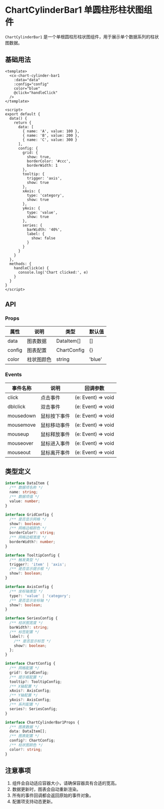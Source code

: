 # ChartCylinderBar1 单圆柱形柱状图组件

`ChartCylinderBar1` 是一个单根圆柱形柱状图组件，用于展示单个数据系列的柱状图数据。

## 基础用法

```vue
<template>
  <cx-chart-cylinder-bar1
    :data="data"
    :config="config"
    color="blue"
    @click="handleClick"
  />
</template>

<script>
export default {
  data() {
    return {
      data: [
        { name: 'A', value: 100 },
        { name: 'B', value: 200 },
        { name: 'C', value: 300 }
      ],
      config: {
        grid: {
          show: true,
          borderColor: '#ccc',
          borderWidth: 1
        },
        tooltip: {
          trigger: 'axis',
          show: true
        },
        xAxis: {
          type: 'category',
          show: true
        },
        yAxis: {
          type: 'value',
          show: true
        },
        series: {
          barWidth: '40%',
          label: {
            show: false
          }
        }
      }
    }
  },
  methods: {
    handleClick(e) {
      console.log('Chart clicked:', e)
    }
  }
}
</script>
```

## API

### Props

| 属性 | 说明 | 类型 | 默认值 |
|------|------|------|--------|
| data | 图表数据 | DataItem[] | [] |
| config | 图表配置 | ChartConfig | {} |
| color | 柱状图颜色 | string | 'blue' |

### Events

| 事件名称 | 说明 | 回调参数 |
|----------|------|----------|
| click | 点击事件 | (e: Event) => void |
| dblclick | 双击事件 | (e: Event) => void |
| mousedown | 鼠标按下事件 | (e: Event) => void |
| mousemove | 鼠标移动事件 | (e: Event) => void |
| mouseup | 鼠标释放事件 | (e: Event) => void |
| mouseover | 鼠标进入事件 | (e: Event) => void |
| mouseout | 鼠标离开事件 | (e: Event) => void |

## 类型定义

```ts
interface DataItem {
  /** 数据项名称 */
  name: string;
  /** 数据项值 */
  value: number;
}

interface GridConfig {
  /** 是否显示网格 */
  show?: boolean;
  /** 网格边框颜色 */
  borderColor?: string;
  /** 网格边框宽度 */
  borderWidth?: number;
}

interface TooltipConfig {
  /** 触发类型 */
  trigger?: 'item' | 'axis';
  /** 是否显示提示框 */
  show?: boolean;
}

interface AxisConfig {
  /** 坐标轴类型 */
  type?: 'value' | 'category';
  /** 是否显示坐标轴 */
  show?: boolean;
}

interface SeriesConfig {
  /** 柱状图宽度 */
  barWidth?: string;
  /** 标签配置 */
  label?: {
    /** 是否显示标签 */
    show?: boolean;
  };
}

interface ChartConfig {
  /** 网格配置 */
  grid?: GridConfig;
  /** 提示框配置 */
  tooltip?: TooltipConfig;
  /** X轴配置 */
  xAxis?: AxisConfig;
  /** Y轴配置 */
  yAxis?: AxisConfig;
  /** 系列配置 */
  series?: SeriesConfig;
}

interface ChartCylinderBar1Props {
  /** 图表数据 */
  data: DataItem[];
  /** 图表配置 */
  config?: ChartConfig;
  /** 柱状图颜色 */
  color?: string;
}
```

## 注意事项

1. 组件会自动适应容器大小，请确保容器具有合适的宽高。
2. 数据更新时，图表会自动重新渲染。
3. 所有的事件回调都会返回原始的事件对象。
4. 配置项支持动态更新。 